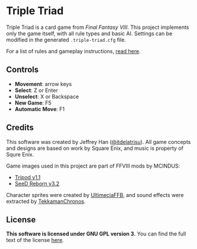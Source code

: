 # Triple Triad
Triple Triad is a card game from *Final Fantasy VIII*.  This project implements
only the game itself, with all rule types and basic AI.  Settings can be
modified in the generated `.triple-triad.cfg` file.

For a list of rules and gameplay instructions,
[read here](http://finalfantasy.wikia.com/wiki/Triple_Triad).

## Controls
 * **Movement**: arrow keys
 * **Select**: Z or Enter
 * **Unselect**: X or Backspace
 * **New Game**: F5
 * **Automatic Move**: F1

## Credits
This software was created by Jeffrey Han 
([@itdelatrisu](https://github.com/itdelatrisu/)).  All game concepts and
designs are based on work by Square Enix, and music is property of Squre Enix.

Game images used in this project are part of FFVIII mods by MCINDUS:

 * [Tripod v1.1](http://forums.qhimm.com/index.php?topic=15301.0)
 * [SeeD Reborn v3.2](http://forums.qhimm.com/index.php?topic=15320.0)

Character sprites were created by
[UltimeciaFFB](http://ultimeciaffb.deviantart.com/), and sound effects were
extracted by [TekkamanChronos](http://www.youtube.com/watch?v=xKzxcJLiitQ).

## License
**This software is licensed under GNU GPL version 3.**
You can find the full text of the license [here](LICENSE).